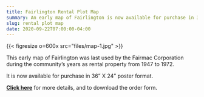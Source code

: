 ```yaml
---
title: Fairlington Rental Plot Map
summary: An early map of Fairlington is now available for purchase in 36” X 24” poster format.
slug: rental plot map
date: 2020-09-22T07:00:00-04:00
---
```


{{< figresize o=600x src="files/map-1.jpg" >}}

This early map of Fairlington was last used by the Fairmac Corporation during the community’s years as rental property from 1947 to 1972.

It is now available for purchase in 36” X 24” poster format.

[**Click here**](/maps) for more details, and to download the order form.